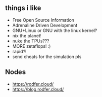 ## things i like
- Free Open Source Information
- Adrenaline Driven Development
- GNU+Linux or GNU with the linux kernel?
- nix the planet!
- nuke the TPUs???
- MORE zetaflops! :)
- rapid?!
- send cheats for the simulation pls
  
## Nodes
- https://rodfer.cloud/
- https://blog.rodfer.cloud/
